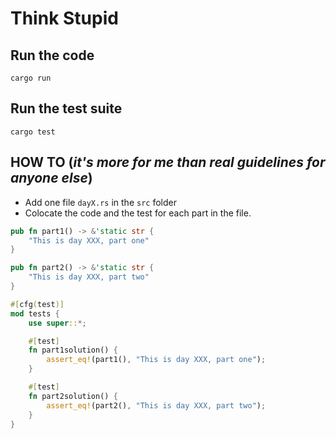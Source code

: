 # Think Stupid

## Run the code

```shell
cargo run
```

## Run the test suite

```shell
cargo test
```

## HOW TO (_it's more for me than real guidelines for anyone else_)

- Add one file `dayX.rs` in the `src` folder
- Colocate the code and the test for each part in the file.

```rust
pub fn part1() -> &'static str {
    "This is day XXX, part one"
}

pub fn part2() -> &'static str {
    "This is day XXX, part two"
}

#[cfg(test)]
mod tests {
    use super::*;

    #[test]
    fn part1solution() {
        assert_eq!(part1(), "This is day XXX, part one");
    }

    #[test]
    fn part2solution() {
        assert_eq!(part2(), "This is day XXX, part two");
    }
}

```
